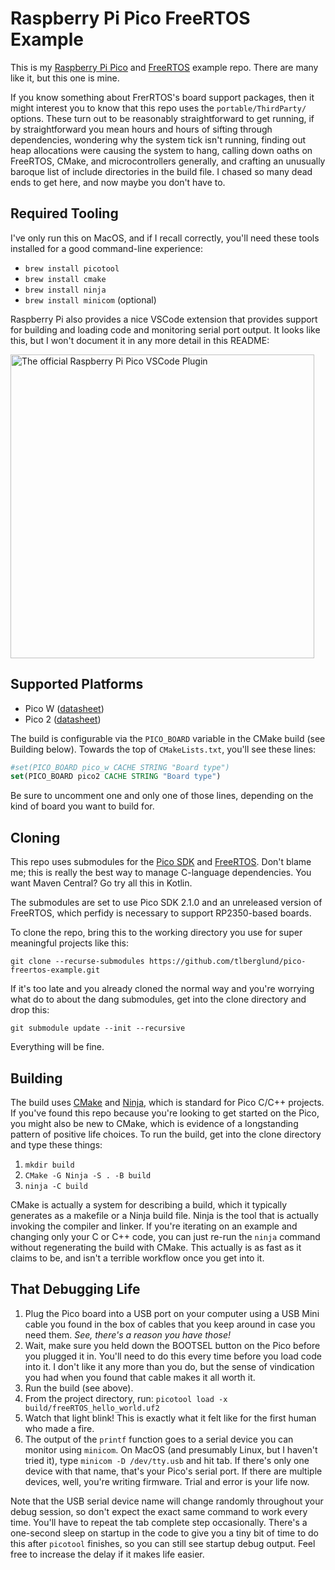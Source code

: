 # Raspberry Pi Pico FreeRTOS Example

This is my [Raspberry Pi Pico](https://www.raspberrypi.com/products/raspberry-pi-pico/) and [FreeRTOS](https://www.freertos.org/) example repo. There are many like it, but this one is mine.

If you know something about FrerRTOS's board support packages, then it might interest you to know that this repo uses the `portable/ThirdParty/` options. These turn out to be reasonably straightforward to get running, if by straightforward you mean hours and hours of sifting through dependencies, wondering why the system tick isn't running, finding out heap allocations were causing the system to hang, calling down oaths on FreeRTOS, CMake, and microcontrollers generally, and crafting an unusually baroque list of include directories in the build file. I chased so many dead ends to get here, and now maybe you don't have to.

## Required Tooling

I've only run this on MacOS, and if I recall correctly, you'll need these tools installed for a good command-line experience:

* `brew install picotool`
* `brew install cmake`
* `brew install ninja`
* `brew install minicom` (optional)

Raspberry Pi also provides a nice VSCode extension that provides support for building and loading code and monitoring serial port output. It looks like this, but I won't document it in any more detail in this README:

<img alt="The official Raspberry Pi Pico VSCode Plugin" width="486" alt="image" src="https://github.com/user-attachments/assets/5e1d32d6-6783-4f9c-b365-b10e69216636" />

## Supported Platforms

* Pico W ([datasheet](https://datasheets.raspberrypi.com/picow/pico-w-datasheet.pdf))
* Pico 2 ([datasheet](https://datasheets.raspberrypi.com/pico/pico-2-datasheet.pdf))

The build is configurable via the `PICO_BOARD` variable in the CMake build (see Building below). Towards the top of `CMakeLists.txt`, you'll see these lines:

```CMake
#set(PICO_BOARD pico_w CACHE STRING "Board type")
set(PICO_BOARD pico2 CACHE STRING "Board type")
```

Be sure to uncomment one and only one of those lines, depending on the kind of board you want to build for.

## Cloning

This repo uses submodules for the [Pico SDK](https://github.com/raspberrypi/pico-sdk) and [FreeRTOS](https://github.com/FreeRTOS/FreeRTOS-Kernel). Don't blame me; this is really the best way to manage C-language dependencies. You want Maven Central? Go try all this in Kotlin.

The submodules are set to use Pico SDK 2.1.0 and an unreleased version of FreeRTOS, which perfidy is necessary to support RP2350-based boards.

To clone the repo, bring this to the working directory you use for super meaningful projects like this:

`git clone --recurse-submodules https://github.com/tlberglund/pico-freertos-example.git`

If it's too late and you already cloned the normal way and you're worrying what do to about the dang submodules, get into the clone directory and drop this:

`git submodule update --init --recursive`

Everything will be fine.

## Building

The build uses [CMake](https://cmake.org) and [Ninja](https://ninja-build.org/), which is standard for Pico C/C++ projects. If you've found this repo because you're looking to get started on the Pico, you might also be new to CMake, which is evidence of a longstanding pattern of positive life choices. To run the build, get into the clone directory and type these things:

1. `mkdir build`
2. `CMake -G Ninja -S . -B build`
3. `ninja -C build`

CMake is actually a system for describing a build, which it typically generates as a makefile or a Ninja build file. Ninja is the tool that is actually invoking the compiler and linker. If you're iterating on an example and changing only your C or C++ code, you can just re-run the `ninja` command without regenerating the build with CMake. This actually is as fast as it claims to be, and isn't a terrible workflow once you get into it.

## That Debugging Life

1. Plug the Pico board into a USB port on your computer using a USB Mini cable you found in the box of cables that you keep around in case you need them. _See, there's a reason you have those!_
2. Wait, make sure you held down the BOOTSEL button on the Pico before you plugged it in. You'll need to do this every time before you load code into it. I don't like it any more than you do, but the sense of vindication you had when you found that cable makes it all worth it.
3. Run the build (see above).
4. From the project directory, run: `picotool load -x build/freeRTOS_hello_world.uf2`
5. Watch that light blink! This is exactly what it felt like for the first human who made a fire.
6. The output of the `printf` function goes to a serial device you can monitor using `minicom`. On MacOS (and presumably Linux, but I haven't tried it), type `minicom -D /dev/tty.usb` and hit tab. If there's only one device with that name, that's your Pico's serial port. If there are multiple devices, well, you're writing firmware. Trial and error is your life now.

Note that the USB serial device name will change randomly throughout your debug session, so don't expect the exact same command to work every time. You'll have to repeat the tab complete step occasionally. There's a one-second sleep on startup in the code to give you a tiny bit of time to do this after `picotool` finishes, so you can still see startup debug output. Feel free to increase the delay if it makes life easier.